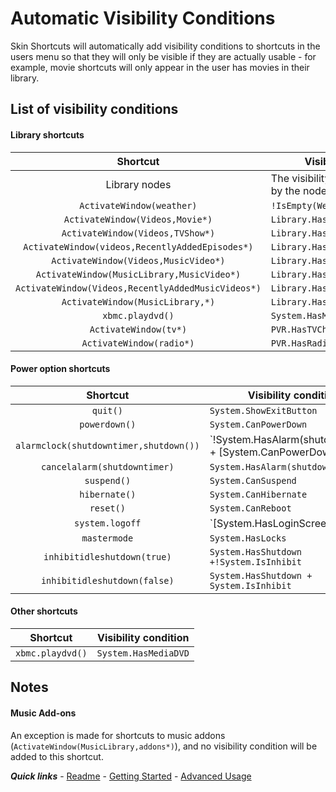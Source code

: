 # Automatic Visibility Conditions

Skin Shortcuts will automatically add visibility conditions to shortcuts in the users menu so that they will only be visible if they are actually usable - for example, movie shortcuts will only appear in the user has movies in their library.

## List of visibility conditions

#### Library shortcuts

| Shortcut | Visibility condition |
| :------: | -------------------- |
| Library nodes | The visibility condition specified by the node |
| `ActivateWindow(weather)` | `!IsEmpty(Weather.Plugin)` |
| `ActivateWindow(Videos,Movie*)` | `Library.HasContent(Movies)` |
| `ActivateWindow(Videos,TVShow*)` | `Library.HasContent(TVShows)` |
| `ActivateWindow(videos,RecentlyAddedEpisodes*)` | `Library.HasContent(TVShows)` |
| `ActivateWindow(Videos,MusicVideo*)` | `Library.HasContent(MusicVideos)` |
| `ActivateWindow(MusicLibrary,MusicVideo*)` | `Library.HasContent(MusicVideos)` |
| `ActivateWindow(Videos,RecentlyAddedMusicVideos*)` | `Library.HasContent(MusicVideos)` |
| `ActivateWindow(MusicLibrary,*)` | `Library.HasContent(Music)` |
| `xbmc.playdvd()` | `System.HasMediaDVD` |
| `ActivateWindow(tv*)` | `PVR.HasTVChannels` |
| `ActivateWindow(radio*)` | `PVR.HasRadioChannels` |

#### Power option shortcuts

| Shortcut | Visibility condition |
| :------: | -------------------- |
| `quit()` | `System.ShowExitButton` |
| `powerdown()` | `System.CanPowerDown` |
| `alarmclock(shutdowntimer,shutdown())` | `!System.HasAlarm(shutdowntimer) + [System.CanPowerDown | System.CanSuspend | System.CanHibernate]` |
| `cancelalarm(shutdowntimer)` | `System.HasAlarm(shutdowntimer)` |
| `suspend()` | `System.CanSuspend` |
| `hibernate()` | `System.CanHibernate` |
| `reset()` | `System.CanReboot` |
| `system.logoff` | `[System.HasLoginScreen | IntegerGreaterThan(System.ProfileCount,1)] + System.Loggedon` |
| `mastermode` | `System.HasLocks` |
| `inhibitidleshutdown(true)` | `System.HasShutdown +!System.IsInhibit` |
| `inhibitidleshutdown(false)` | `System.HasShutdown + System.IsInhibit` |

#### Other shortcuts

| Shortcut | Visibility condition |
| :------: | -------------------- |
| `xbmc.playdvd()` | `System.HasMediaDVD` |


## Notes

#### Music Add-ons

An exception is made for shortcuts to music addons (`ActivateWindow(MusicLibrary,addons*)`), and no visibility condition will be added to this shortcut.

***Quick links*** - [Readme](../../../README.md) - [Getting Started](../started/Getting%20Started.md) - [Advanced Usage](./Advanced%20Usage.md)